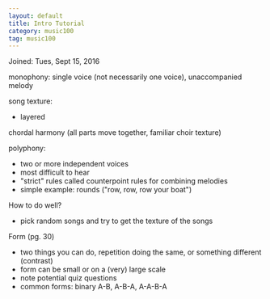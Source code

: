 ```yaml
---
layout: default
title: Intro Tutorial
category: music100
tag: music100
---
```


Joined: Tues, Sept 15, 2016

monophony: single voice (not necessarily one voice), unaccompanied melody

song texture:
- layered


chordal harmony (all parts move together, familiar choir texture)

polyphony:
- two or more independent voices
- most difficult to hear
- "strict" rules called counterpoint rules for combining melodies
- simple example: rounds ("row, row, row your boat")

How to do well?
- pick random songs and try to get the texture of the songs

Form (pg. 30)
- two things you can do, repetition doing the same, or something different (contrast)
- form can be small or on a (very) large scale
- note potential quiz questions
- common forms: binary A-B, A-B-A, A-A-B-A
